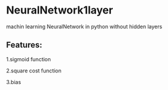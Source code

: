 # NeuralNetwork1layer
machin learning NeuralNetwork in python without hidden layers
## Features:
1.sigmoid function

2.square cost function

3.bias
